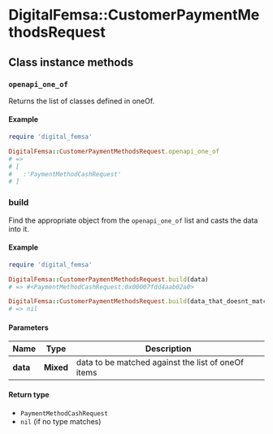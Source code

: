 # DigitalFemsa::CustomerPaymentMethodsRequest

## Class instance methods

### `openapi_one_of`

Returns the list of classes defined in oneOf.

#### Example

```ruby
require 'digital_femsa'

DigitalFemsa::CustomerPaymentMethodsRequest.openapi_one_of
# =>
# [
#   :'PaymentMethodCashRequest'
# ]
```

### build

Find the appropriate object from the `openapi_one_of` list and casts the data into it.

#### Example

```ruby
require 'digital_femsa'

DigitalFemsa::CustomerPaymentMethodsRequest.build(data)
# => #<PaymentMethodCashRequest:0x00007fdd4aab02a0>

DigitalFemsa::CustomerPaymentMethodsRequest.build(data_that_doesnt_match)
# => nil
```

#### Parameters

| Name | Type | Description |
| ---- | ---- | ----------- |
| **data** | **Mixed** | data to be matched against the list of oneOf items |

#### Return type

- `PaymentMethodCashRequest`
- `nil` (if no type matches)

